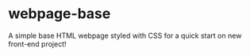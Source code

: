 # webpage-base
A simple base HTML webpage styled with CSS for a quick start on new front-end project!
